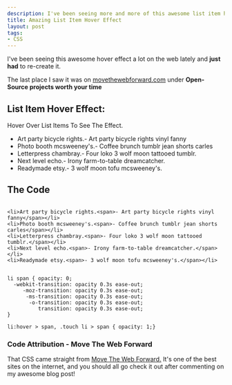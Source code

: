 ```yaml
--- 
description: I've been seeing more and more of this awesome list item hover effect on the web lately. Learn to do it yourself with this easy tutorial.
title: Amazing List Item Hover Effect
layout: post
tags: 
- CSS
---
```

I've been seeing this awesome hover effect a lot on the web lately and **just had** to re-create it.

The last place I saw it was on <a href="http://movethewebforward.org/">movethewebforward.com</a> under **Open-Source projects worth your time**

## List Item Hover Effect:

Hover Over List Items To See The Effect.

+ Art party bicycle rights.<span>- Art party bicycle rights vinyl fanny</span>
+ Photo booth mcsweeney's.<span>- Coffee brunch tumblr jean shorts carles</span>
+ Letterpress chambray.<span>- Four loko 3 wolf moon tattooed tumblr.</span>
+ Next level echo.<span>- Irony farm-to-table dreamcatcher.</span>
+ Readymade etsy.<span>- 3 wolf moon tofu mcsweeney's.</span>

## The Code

<pre rel="HTML" class="prettyprint"><code lang="xhtml">
&lt;li>Art party bicycle rights.&lt;span>- Art party bicycle rights vinyl fanny&lt;/span>&lt;/li>
&lt;li>Photo booth mcsweeney's.&lt;span>- Coffee brunch tumblr jean shorts carles&lt;/span>&lt;/li>
&lt;li>Letterpress chambray.&lt;span>- Four loko 3 wolf moon tattooed tumblr.&lt;/span>&lt;/li>
&lt;li>Next level echo.&lt;span>- Irony farm-to-table dreamcatcher.&lt;/span>&lt;/li>
&lt;li>Readymade etsy.&lt;span>- 3 wolf moon tofu mcsweeney's.&lt;/span>&lt;/li>
</code></pre>

<pre rel="CSS" class="prettyprint"><code>
li span { opacity: 0;
  -webkit-transition: opacity 0.3s ease-out;
     -moz-transition: opacity 0.3s ease-out;
      -ms-transition: opacity 0.3s ease-out;
       -o-transition: opacity 0.3s ease-out;
          transition: opacity 0.3s ease-out;
}

li:hover > span, .touch li > span { opacity: 1;}
</code></pre>

### Code Attribution - Move The Web Forward

That CSS came straight from <a href="http://movethewebforward.org/">Move The Web Forward.</a> It's one of the best sites on the internet, and you should all go check it out after commenting on my awesome blog post!
